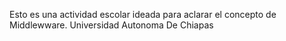 Esto es una actividad escolar ideada para aclarar el concepto de Middlewware. Universidad Autonoma De Chiapas
